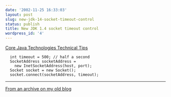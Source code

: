 ```yaml
---
date: '2002-11-25 16:33:03'
layout: post
slug: new-jdk-14-socket-timeout-control
status: publish
title: New JDK 1.4 socket timeout control
wordpress_id: '4'
---
```


[Core Java Technologies Technical Tips](http://developer.java.sun.com/developer/JDCTechTips/2002/tt1119.html#2)

    
    
      int timeout = 500; // half a second
      SocketAddress socketAddress = 
        new InetSocketAddress(host, port);
      Socket socket = new Socket();
      socket.connect(socketAddress, timeout);
    





* * *




[From an archive on my old blog](http://web.archive.org/web/20030716140757/http://www.obrain.com/Eamonn/archives/000005.html)
